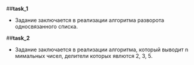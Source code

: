 ##**task_1**
* Задание заключается в реализации алгоритма разворота односвязанного списка.

##**task_2**
* Задание заключается в реализации алгоритма, который выводит n мимальных чисел, делители которых явлются 2, 3, 5.
